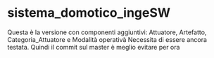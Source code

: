 # sistema_domotico_ingeSW
Questa è la versione con componenti aggiuntivi: Attuatore, Artefatto, Categoria_Attuatore e Modalità operativà
Necessita di essere ancora testata. Quindi il commit sul master è meglio evitare per ora
